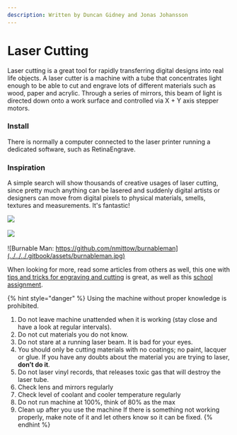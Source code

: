 ```yaml
---
description: Written by Duncan Gidney and Jonas Johansson
---
```


# Laser Cutting

Laser cutting is a great tool for rapidly transferring digital designs into real life objects. A laser cutter is a machine with a tube that concentrates light enough to be able to cut and engrave lots of different materials such as wood, paper and acrylic. Through a series of mirrors, this beam of light is directed down onto a work surface and controlled via X + Y axis stepper motors.

### Install

There is normally a computer connected to the laser printer running a dedicated software, such as RetinaEngrave.

### Inspiration

A simple search will show thousands of creative usages of laser cutting, since pretty much anything can be lasered and suddenly digital artists or designers can move from digital pixels to physical materials, smells, textures and measurements. It's fantastic!

![](https://cdn2.sculpteo.com/blog/wp-content/uploads/2018/06/6.jpg)

![](https://userscontent2.emaze.com/images/d64e16a8-5f38-48bc-b282-819a2c9aed84/ba8e569d329941eeecf8e36afd7b6c7b.jpg)

![Burnable Man: https://github.com/nmittow/burnableman](../../../.gitbook/assets/burnableman.jpg)

When looking for more, read some articles from others as well, this one with [tips and tricks for engraving and cutting](https://www.instructables.com/id/10-Tips-and-Tricks-for-Laser-Engraving-and-Cutting/) is great, as well as this [school assignment](https://medium.com/@yyyyyyyuan/assignment-1-the-laser-cutter-wip-dc643d9be63a).

{% hint style="danger" %}
Using the machine without proper knowledge is prohibited.

1. Do not leave machine unattended when it is working \(stay close and have a look at regular intervals\).
2. Do not cut materials you do not know.
3. Do not stare at a running laser beam. It is bad for your eyes.
4. You should only be cutting materials with no coatings; no paint, lacquer or glue. If you have any doubts about the material you are trying to laser, **don’t do it**.
5. Do not laser vinyl records, that releases toxic gas that will destroy the laser tube.
6. Check lens and mirrors regularly
7. Check level of coolant and cooler temperature regularly
8. Do not run machine at 100%, think of 80% as the max
9. Clean up after you use the machine If there is something not working properly, make note of it and let others know so it can be fixed.
{% endhint %}

